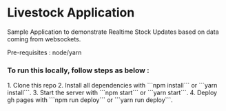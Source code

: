 <h1>Livestock Application</h1>
Sample Application to demonstrate Realtime Stock Updates based on data coming from websockets.

Pre-requisites : node/yarn

<h3>To run this locally, follow steps as below : </h3>
1. Clone this repo
2. Install all dependencies with ```npm install``` or ```yarn install```.
3. Start the server with ```npm start``` or ```yarn start```.
4. Deploy gh pages with ```npm run deploy``` or ```yarn run deploy```.

